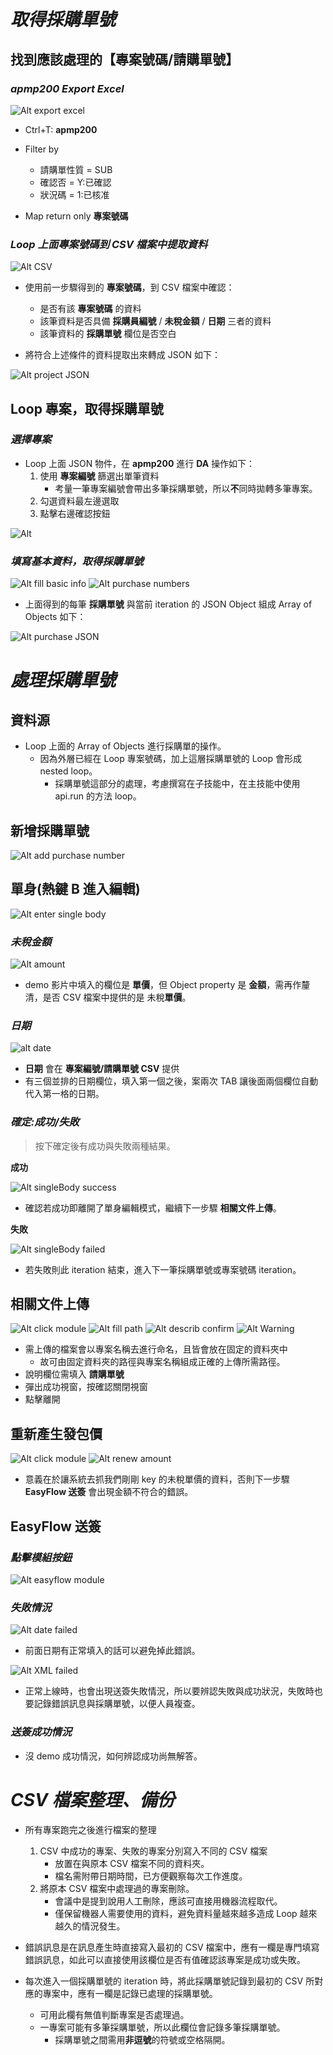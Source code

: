 # **_取得採購單號_**

## **找到應該處理的【專案號碼/請購單號】**

### _apmp200 Export Excel_

![Alt export excel](pic/bandicam%202022-10-06%2008-49-43-833.jpg)

- Ctrl+T: **apmp200**

- Filter by
  - 請購單性質 = SUB
  - 確認否 = Y:已確認
  - 狀況碼 = 1:已核准
- Map return only **專案號碼**

### _Loop 上面專案號碼到 CSV 檔案中提取資料_

![Alt CSV](pic/bandicam%202022-10-06%2009-12-38-869.jpg)

- 使用前一步驟得到的 **專案號碼**，到 CSV 檔案中確認：

  - 是否有該 **專案號碼** 的資料
  - 該筆資料是否具備 **採購員編號** / **未稅金額** / **日期** 三者的資料
  - 該筆資料的 **採購單號** 欄位是否空白

- 將符合上述條件的資料提取出來轉成 JSON 如下：

![Alt project JSON](pic/bandicam%202022-10-06%2009-27-54-235.jpg)

## **Loop 專案，取得採購單號**

### _選擇專案_

- Loop 上面 JSON 物件，在 **apmp200** 進行 **DA** 操作如下：
  1.  使用 **專案編號** 篩選出單筆資料
      - 考量一筆專案編號會帶出多筆採購單號，所以**不**同時拋轉多筆專案。
  2.  勾選資料最左邊選取
  3.  點擊右邊確認按鈕

![Alt](pic/bandicam%202022-10-06%2009-43-13-145.jpg)

### _填寫基本資料，取得採購單號_

![Alt fill basic info](pic/bandicam%202022-10-06%2009-52-10-277.jpg)
![Alt purchase numbers](pic/bandicam%202022-10-06%2009-55-22-707.jpg)

- 上面得到的每筆 **採購單號** 與當前 iteration 的 JSON Object 組成 Array of Objects 如下：

![Alt purchase JSON](pic/bandicam%202022-10-06%2010-04-52-502.jpg)

# **_處理採購單號_**

## **資料源**

- Loop 上面的 Array of Objects 進行採購單的操作。
  - 因為外層已經在 Loop 專案號碼，加上這層採購單號的 Loop 會形成 nested loop。
    - 採購單號這部分的處理，考慮撰寫在子技能中，在主技能中使用 api.run 的方法 loop。

## **新增採購單號**

![Alt add purchase number](pic/bandicam%202022-10-06%2010-30-44-546.jpg)

## **單身(熱鍵 B 進入編輯)**

![Alt enter single body](pic/bandicam%202022-10-06%2010-18-19-418.jpg)

### _未稅金額_

![Alt amount](pic/bandicam%202022-10-06%2010-37-01-371.jpg)

- demo 影片中填入的欄位是 **單價**，但 Object property 是 **金額**，需再作釐清，是否 CSV 檔案中提供的是 未稅**單價**。

### _日期_

![alt date](pic/bandicam%202022-10-06%2010-45-15-801.jpg)

- **日期** 會在 **專案編號/請購單號 CSV** 提供
- 有三個並排的日期欄位，填入第一個之後，案兩次 TAB 讓後面兩個欄位自動代入第一格的日期。

### _確定:成功/失敗_

> 按下確定後有成功與失敗兩種結果。

**成功**

![Alt singleBody success](pic/bandicam%202022-10-06%2010-49-17-874.jpg)

- 確認若成功即離開了單身編輯模式，繼續下一步驟 **相關文件上傳**。

**失敗**

![Alt singleBody failed](pic/bandicam%202022-10-06%2010-54-11-674.jpg)

- 若失敗則此 iteration 結束，進入下一筆採購單號或專案號碼 iteration。

## **相關文件上傳**

![Alt click module](pic/bandicam%202022-10-06%2010-58-43-683.jpg)
![Alt fill path](pic/bandicam%202022-10-06%2011-15-18-016.jpg)
![Alt describ confirm](pic/bandicam%202022-10-06%2011-11-59-903.jpg)
![Alt Warning](pic/bandicam%202022-10-06%2011-21-05-041.jpg)

- 需上傳的檔案會以專案名稱去進行命名，且皆會放在固定的資料夾中
  - 故可由固定資料夾的路徑與專案名稱組成正確的上傳所需路徑。
- 說明欄位需填入 **請購單號**
- 彈出成功視窗，按確認關閉視窗
- 點擊離開

## **重新產生發包價**

![Alt click module](pic/bandicam%202022-10-06%2011-23-23-574.jpg)
![Alt renew amount](pic/bandicam%202022-10-06%2011-25-01-281.jpg)

- 意義在於讓系統去抓我們剛剛 key 的未稅單價的資料，否則下一步驟 **EasyFlow 送簽** 會出現金額不符合的錯誤。

## **EasyFlow 送簽**

### _點擊模組按鈕_

![Alt easyflow module](pic/bandicam%202022-10-06%2011-27-41-390.jpg)

### _失敗情況_

![Alt date failed](pic/bandicam%202022-10-06%2011-29-48-169.jpg)

- 前面日期有正常填入的話可以避免掉此錯誤。

![Alt XML failed](pic/bandicam%202022-10-06%2011-32-12-472.jpg)

- 正常上線時，也會出現送簽失敗情況，所以要辨認失敗與成功狀況，失敗時也要記錄錯誤訊息與採購單號，以便人員複查。

### _送簽成功情況_

- 沒 demo 成功情況，如何辨認成功尚無解答。

# **_CSV 檔案整理、備份_**

- 所有專案跑完之後進行檔案的整理

  1.  CSV 中成功的專案、失敗的專案分別寫入不同的 CSV 檔案
      - 放置在與原本 CSV 檔案不同的資料夾。
      - 檔名需附帶日期時間，已方便觀察每次工作進度。
  2.  將原本 CSV 檔案中處理過的專案刪除。
      - 會議中是提到說用人工刪除，應該可直接用機器流程取代。
      - 僅保留機器人需要使用的資料，避免資料量越來越多造成 Loop 越來越久的情況發生。

- 錯誤訊息是在訊息產生時直接寫入最初的 CSV 檔案中，應有一欄是專門填寫錯誤訊息，如此可以直接使用該欄位是否有值確認該專案是成功或失敗。
- 每次進入一個採購單號的 iteration 時，將此採購單號記錄到最初的 CSV 所對應的專案中，應有一欄是記錄已處理的採購單號。
  - 可用此欄有無值判斷專案是否處理過。
  - 一專案可能有多筆採購單號，所以此欄位會記錄多筆採購單號。
    - 採購單號之間需用**非逗號**的符號或空格隔開。
